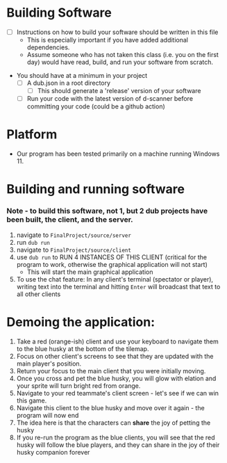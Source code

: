 # Building Software

- [ ] Instructions on how to build your software should be written in this file
	- This is especially important if you have added additional dependencies.
	- Assume someone who has not taken this class (i.e. you on the first day) would have read, build, and run your software from scratch.
- You should have at a minimum in your project
	- [ ] A dub.json in a root directory
    	- [ ] This should generate a 'release' version of your software
  - [ ] Run your code with the latest version of d-scanner before committing your code (could be a github action)

# Platform
- Our program has been tested primarily on a machine running Windows 11.
 
# Building and running software
### Note - to build this software, not 1, but 2 dub projects have been built, the client, and the server.
1. navigate to <code>FinalProject/source/server</code>
2. run <code>dub run</code>
3. navigate to <code>FinalProject/source/client</code>
4. use <code>dub run</code> to RUN 4 INSTANCES OF THIS CLIENT (critical for the program to work, otherwise the graphical application will not start)
	- This will start the main graphical application
5. To use the chat feature: In any client's terminal (spectator or player), writing text into the terminal and hitting <code>Enter</code> will broadcast that text to all other clients

# Demoing the application:
1. Take a red (orange-ish) client and use your keyboard to navigate them to the blue husky at the bottom of the tilemap.
2. Focus on other client's screens to see that they are updated with the main player's position.
3. Return your focus to the main client that you were initially moving.
4. Once you cross and pet the blue husky, you will glow with elation and your sprite will turn bright red from orange.
5. Navigate to your red teammate's client screen - let's see if we can win this game.
6. Navigate this client to the blue husky and move over it again - the program will now end
7. The idea here is that the characters can <b>share</b> the joy of petting the husky
8. If you re-run the program as the blue clients, you will see that the red husky will follow the blue players, and they can share in the joy of their husky companion forever

